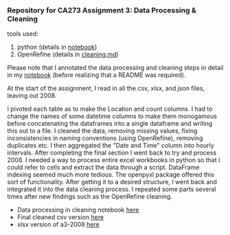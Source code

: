 ### Repository for CA273 Assignment 3: Data Processing & Cleaning

tools used:
1. python (details in [notebook](notebooks/data_processing.ipynb))
2. OpenRefine (details in [cleaning.md](notebooks/cleaning.md))

Please note that I annotated the data processing and cleaning steps in detail in my [notebook](notebooks/data_processing.ipynb) (before realizing that a README was required).

At the start of the assignment, I read in all the csv, xlsx, and json files, leaving out 2008.

I pivoted each table as to make the Location and count columns. I had to change the names of some datetime columns to make them monogamous before concatenating the dataframes into a single dataframe and writing this out to a file. I cleaned the data, removing missing values, fixing inconsistencies in naming conventions (using OpenRefine), removing duplicates etc. I then aggregated the "Date and Time" column into hourly intervals.
After completing the final section I went back to try and process 2008. I needed a way to process entire excel workbooks in python so that I could refer to cells and extract the data through a script. DataFrame indexing seemed much more tedious. The openpyxl package offered this sort of functionality. After getting it to a desired structure, I went back and integrated it into the data cleaning process. I repeated some parts several times after new findings such as the OpenRefine cleaning.

- Data processing in cleaning notebook [here](notebooks/data_processing.ipynb)
- Final cleaned csv version [here](data/processed/cleaned-data.csv)
- xlsx version of a3-2008 [here](data/processed/a3-2008.xlsx)




